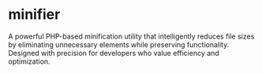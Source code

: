 # minifier
A powerful PHP-based minification utility that intelligently reduces file sizes by eliminating unnecessary elements while preserving functionality. Designed with precision for developers who value efficiency and optimization.
